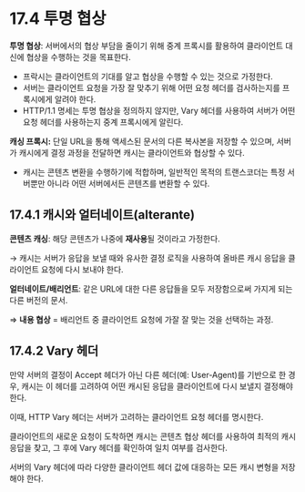 # 17.4 투명 협상

**투명 협상**: 서버에서의 협상 부담을 줄이기 위해 중계 프록시를 활용하여 클라이언트 대신에 협상을 수행하는 것을 목표한다.

- 프락시는  클라이언트의 기대를 알고 협상을 수행할 수 있는 것으로 가정한다.
- 서버는 클라이언트 요청을 가장 잘 맞추기 위해 어떤 요청 헤더를 검사하는지를 프록시에게 알려야 한다.
- HTTP/1.1 명세는 투명 협상을 정의하지 않지만, Vary 헤더를 사용하여 서버가 어떤 요청 헤더를 사용하는지 중계 프록시에게 알린다.

**캐싱 프록시:** 단일 URL을 통해 액세스된 문서의 다른 복사본을 저장할 수 있으며, 서버가 캐시에게 결정 과정을 전달하면 캐시는 클라이언트와 협상할 수 있다.

- 캐시는 콘텐츠 변환을 수행하기에 적합하며, 일반적인 목적의 트랜스코더는 특정 서버뿐만 아니라 어떤 서버에서든 콘텐츠를 변환할 수 있다.

## 17.4.1 캐시와 얼터네이트(alterante)

**콘텐츠 캐싱**: 해당 콘텐츠가 나중에 **재사용**될 것이라고 가정한다.

→ 캐시는 서버가 응답을 보낼 때와 유사한 결정 로직을 사용하여 올바른 캐시 응답을 클라이언트 요청에 다시 보내야 한다.

**얼터네이트/배리언트**: 같은 URL에 대한 다른 응답들을 모두 저장함으로써 가지게 되는 다른 버전의 문서.

⇒ **내용 협상** = 배리언트 중 클라이언트 요청에 가잘 잘 맞는 것을 선택하는 과정.

## 17.4.2 Vary 헤더

만약 서버의 결정이 Accept 헤더가 아닌 다른 헤더(예: User-Agent)를 기반으로 한 경우, 캐시는 이 헤더를 고려하여 어떤 캐시된 응답을 클라이언트에 다시 보낼지 결정해야 한다.

이때, HTTP Vary 헤더는 서버가 고려하는 클라이언트 요청 헤더를 명시한다.

클라이언트의 새로운 요청이 도착하면 캐시는 콘텐츠 협상 헤더를 사용하여 최적의 캐시 응답을 찾고, 그 후에 Vary 헤더를 확인하여 일치 여부를 검사한다.

서버의 Vary 헤더에 따라 다양한 클라이언트 헤더 값에 대응하는 모든 캐시 변형을 저장해야 한다.